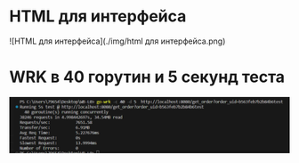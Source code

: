 <h1>HTML для интерфейса</h1>

![HTML для интерфейса](./img/html для интерфейса.png)

<h1>WRK в 40 горутин и 5 секунд теста</h1>

![WRK тест](./img/wrk.png)
